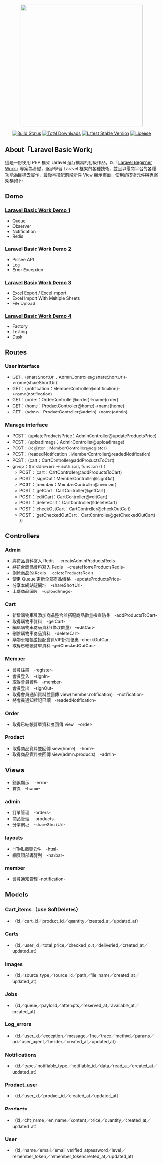 <p align="center"><a href="https://laravel.com" target="_blank"><img src="https://raw.githubusercontent.com/laravel/art/master/logo-lockup/5%20SVG/2%20CMYK/1%20Full%20Color/laravel-logolockup-cmyk-red.svg" width="400"></a></p>

<p align="center">
<a href="https://travis-ci.org/laravel/framework"><img src="https://travis-ci.org/laravel/framework.svg" alt="Build Status"></a>
<a href="https://packagist.org/packages/laravel/framework"><img src="https://img.shields.io/packagist/dt/laravel/framework" alt="Total Downloads"></a>
<a href="https://packagist.org/packages/laravel/framework"><img src="https://img.shields.io/packagist/v/laravel/framework" alt="Latest Stable Version"></a>
<a href="https://packagist.org/packages/laravel/framework"><img src="https://img.shields.io/packagist/l/laravel/framework" alt="License"></a>
</p>

## About「Laravel Basic Work」

這是一份使用 PHP 框架 Laravel 進行撰寫的初級作品，以「[Laravel Beginner Work](https://github.com/jhang0912/SideProject-Laravel-Beginner-Work)」專案為基礎，逐步學習 Laravel 框架的各種技術，並且以電商平台的各種功能為目標去實作，最後再搭配前端元件 View 顯示畫面，使用的技術元件與專案架構如下:

## Demo
### [Laravel Basic Work Demo 1](https://youtu.be/De1TCQnbdXw)
- Queue
- Observer
- Notification
- Redis
### [Laravel Basic Work Demo 2](https://youtu.be/RQU2Da7p0ng)
- Picsee API
- Log
- Error Exception
### [Laravel Basic Work Demo 3](https://youtu.be/0RgnUIUxrlQ)
- Excel Export / Excel Import
- Excel Import With Multiple Sheets
- File Upload
### [Laravel Basic Work Demo 4](https://youtu.be/pxvfy2Tgzdg)
- Factory
- Testing
- Dusk
## Routes
### User Interface
- GET：(shareShortUrl：AdminController@shareShortUrl)->name(shareShortUrl)
- GET：(notification：MemberController@notification)->name(notification)
- GET：(order：OrderController@order)->name(order)
- GET：(home：ProductController@home)->name(home)
- GET：(admin：ProductController@admin)->name(admin)
### Manage interface
- POST：(updateProductsPrice：AdminController@updateProductsPrice)
- POST：(uploadImage：AdminController@uploadImage)
- POST：(register：MemberController@register)
- POST：(readedNotification：MemberController@readedNotification)
- POST：(cart：CartController@addProductsToCart)
- group：([middleware => auth:api], function () {
    - POST：(cart：CartController@addProductsToCart)
    - POST：(signOut：MemberController@signOut)
    - POST：(member：MemberController@member)
    - POST：(getCart：CartController@getCart)
    - POST：(editCart：CartController@editCart)
    - POST：(deleteCart：CartController@deleteCart)
    - POST：(checkOutCart：CartController@checkOutCart)
    - POST：(getCheckedOutCart：CartController@getCheckedOutCart)
})

## Controllers
### Admin
- 將商品資料寫入 Redis　-createAdminProductsRedis-
- 將前台商品資料寫入 Redis　-createHomeProductsRedis-
- 刪除商品的 Redis　-deleteProductsRedis-
- 使用 Queue 更新全部商品價格　-updateProductsPrice-
- 分享本網站短網址　-shareShortUrl-
- 上傳商品圖片　-uploadImage-
### Cart
- 新增購物車與添加商品整合並搭配商品數量檢查防呆　-addProductsToCart-
- 取得購物車資料　-getCart-
- 編輯購物車商品資料(修改數量)　-editCart-
- 刪除購物車商品資料　-deleteCart-
- 購物車結帳並搭配會員VIP折扣優惠 -checkOutCart-
- 取得已結帳訂單資料 -getCheckedOutCart-
### Member
- 會員註冊　-register-
- 會員登入　-signIn-
- 取得會員資料　-member-
- 會員登出　-signOut-
- 取得會員通知資料並回傳 view(member.notification)　-notification-
- 將會員通知標記已讀　-readedNotification-
### Order
- 取得已結帳訂單資料並回傳 view　-order-
### Product
- 取得商品資料並回傳 view(home)　-home-
- 取得商品資料並回傳 view(admin.products)　-admin-

## Views
- 錯誤顯示 　-error-
- 首頁　-home-
### admin
- 訂單管理　-orders-
- 商品管理　-products-
- 分享網址　-shareShortUrl-
### layouts
- HTML網頁元件　-html-
- 網頁頂部導覽列　-navbar-
### member
- 會員通知管理 -notification-

## Models
### Cart_items （use SoftDeletes）
- （id／cart_id／product_id／quantity／created_at／updated_at）
### Carts
- （id／user_id／total_price／checked_out／deliveried／created_at／updated_at）
### Images
-  （id／source_type／source_id／path／file_name／created_at／updated_at）
### Jobs
- （id／queue／payload／attempts／reserved_at／available_at／created_at）
### Log_errors
- （id／user_id／exception／message／line／trace／method／params／uri／user_agent／header／created_at／updated_at）
### Notifications
- （id／type／notifiable_type／notifiable_id／data／read_at／created_at／updated_at）
### Product_user
- （id／user_id／product_id／created_at／updated_at）
### Products
- （id／cht_name／en_name／content／price／quantity／created_at／updated_at）
### User
- （id／name／email／email_verified_atpassword／level／remember_token／remember_tokencreated_at／updated_at）
